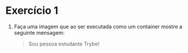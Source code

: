 # Exercício 1

1. Faça uma imagem que ao ser executada como um container mostre a seguinte mensagem:
   > Sou pessoa estudante Trybe!
